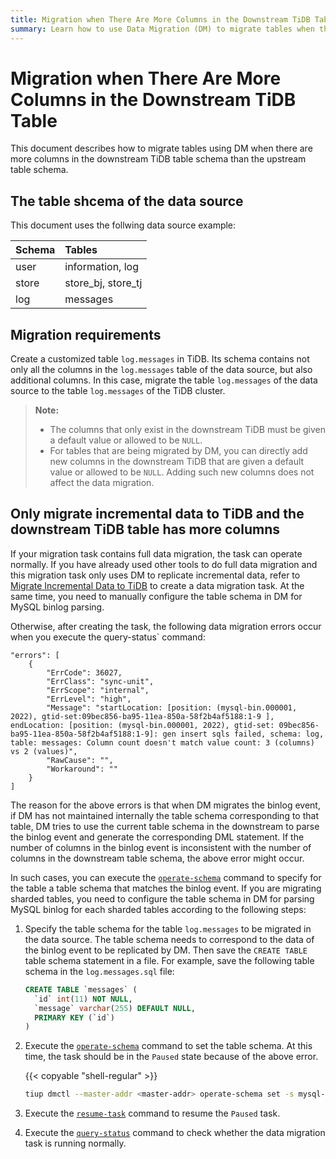 ```yaml
---
title: Migration when There Are More Columns in the Downstream TiDB Table
summary: Learn how to use Data Migration (DM) to migrate tables when there are more columns in the downstream table schema.
---
```


# Migration when There Are More Columns in the Downstream TiDB Table

This document describes how to migrate tables using DM when there are more columns in the downstream TiDB table schema than the upstream table schema.

## The table shcema of the data source

This document uses the follwing data source example:

| Schema | Tables |
|:------|:------|
| user  | information, log |
| store | store_bj, store_tj |
| log   | messages |

## Migration requirements

Create a customized table `log.messages` in TiDB. Its schema contains not only all the columns in the `log.messages` table of the data source, but also additional columns. In this case, migrate the table `log.messages` of the data source to the table `log.messages` of the TiDB cluster.

> **Note:**
>
> * The columns that only exist in the downstream TiDB must be given a default value or allowed to be `NULL`.
> * For tables that are being migrated by DM, you can directly add new columns in the downstream TiDB that are given a default value or allowed to be `NULL`. Adding such new columns does not affect the data migration.

## Only migrate incremental data to TiDB and the downstream TiDB table has more columns

If your migration task contains full data migration, the task can operate normally. If you have already used other tools to do full data migration and this migration task only uses DM to replicate incremental data, refer to [Migrate Incremental Data to TiDB](/dm/usage-scenario-incremental-migration.md#create-a-replication-task) to create a data migration task. At the same time, you need to manually configure the table schema in DM for MySQL binlog parsing.

Otherwise, after creating the task, the following data migration errors occur when you execute the query-status` command:

```
"errors": [
    {
        "ErrCode": 36027,
        "ErrClass": "sync-unit",
        "ErrScope": "internal",
        "ErrLevel": "high",
        "Message": "startLocation: [position: (mysql-bin.000001, 2022), gtid-set:09bec856-ba95-11ea-850a-58f2b4af5188:1-9 ], endLocation: [position: (mysql-bin.000001, 2022), gtid-set: 09bec856-ba95-11ea-850a-58f2b4af5188:1-9]: gen insert sqls failed, schema: log, table: messages: Column count doesn't match value count: 3 (columns) vs 2 (values)",
        "RawCause": "",
        "Workaround": ""
    }
]
```

The reason for the above errors is that when DM migrates the binlog event, if DM has not maintained internally the table schema corresponding to that table, DM tries to use the current table schema in the downstream to parse the binlog event and generate the corresponding DML statement. If the number of columns in the binlog event is inconsistent with the number of columns in the downstream table schema, the above error might occur.

In such cases, you can execute the [`operate-schema`](/dm/dm-manage-schema.md) command to specify for the table a table schema that matches the binlog event. If you are migrating sharded tables, you need to configure the table schema in DM for parsing MySQL binlog for each sharded tables according to the following steps:

1. Specify the table schema for the table `log.messages` to be migrated in the data source. The table schema needs to correspond to the data of the binlog event to be replicated by DM. Then save the `CREATE TABLE` table schema statement in a file. For example, save the following table schema in the `log.messages.sql` file:

    ```sql
    CREATE TABLE `messages` (
      `id` int(11) NOT NULL,
      `message` varchar(255) DEFAULT NULL,
      PRIMARY KEY (`id`)
    )
    ```

2. Execute the [`operate-schema`](/dm/dm-manage-schema.md) command to set the table schema. At this time, the task should be in the `Paused` state because of the above error.

    {{< copyable "shell-regular" >}}

    ```bash
    tiup dmctl --master-addr <master-addr> operate-schema set -s mysql-01 task-test -d log -t message log.message.sql
    ```    

3. Execute the [`resume-task`](/dm/dm-resume-task.md) command to resume the `Paused` task.

4. Execute the [`query-status`](/dm/dm-query-status.md) command to check whether the data migration task is running normally.

